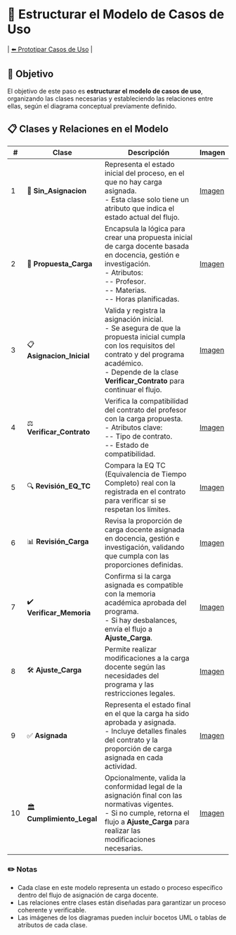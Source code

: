 # 📝 Estructurar el Modelo de Casos de Uso

| [⬅️ Prototipar Casos de Uso](PrototiparCasosDeUso.md) | 


## 🎯 **Objetivo**
El objetivo de este paso es **estructurar el modelo de casos de uso**, organizando las clases necesarias y estableciendo las relaciones entre ellas, según el diagrama conceptual previamente definido.

## 📋 **Clases y Relaciones en el Modelo**  

| **#** | **Clase**                     | **Descripción**                                                                                                                                                                                                                                   | **Imagen**                                                                                                                                                     |  
|-------|-------------------------------|---------------------------------------------------------------------------------------------------------------------------------------------------------------------------------------------------------------------------------------------------|---------------------------------------------------------------------------------------------------------------------------------------------------------------|  
| 1     | 🏫 **Sin_Asignacion**         | Representa el estado inicial del proceso, en el que no hay carga asignada. <br> - Esta clase solo tiene un atributo que indica el estado actual del flujo.                                                                                      | [Imagen]()                                                                                                                                                    |  
| 2     | 📜 **Propuesta_Carga**        | Encapsula la lógica para crear una propuesta inicial de carga docente basada en docencia, gestión e investigación. <br> - Atributos: <br> -- Profesor. <br> -- Materias. <br> -- Horas planificadas.                                             | [Imagen]()                                                                                                                                                    |  
| 3     | 📋 **Asignacion_Inicial**     | Valida y registra la asignación inicial. <br> - Se asegura de que la propuesta inicial cumpla con los requisitos del contrato y del programa académico. <br> - Depende de la clase **Verificar_Contrato** para continuar el flujo.               | [Imagen]()                                                                                                                                                    |  
| 4     | ⚖️ **Verificar_Contrato**    | Verifica la compatibilidad del contrato del profesor con la carga propuesta. <br> - Atributos clave: <br> -- Tipo de contrato. <br> -- Estado de compatibilidad.                                                                                | [Imagen]()                                                                                                                                                    |  
| 5     | 🔍 **Revisión_EQ_TC**         | Compara la EQ TC (Equivalencia de Tiempo Completo) real con la registrada en el contrato para verificar si se respetan los límites.                                                                                                              | [Imagen]()                                                                                                                                                    |  
| 6     | 📊 **Revisión_Carga**         | Revisa la proporción de carga docente asignada en docencia, gestión e investigación, validando que cumpla con las proporciones definidas.                                                                                                        | [Imagen]()                                                                                                                                                    |  
| 7     | ✔️ **Verificar_Memoria**      | Confirma si la carga asignada es compatible con la memoria académica aprobada del programa. <br> - Si hay desbalances, envía el flujo a **Ajuste_Carga**.                                                                                       | [Imagen]()                                                                                                                                                    |  
| 8     | 🛠️ **Ajuste_Carga**           | Permite realizar modificaciones a la carga docente según las necesidades del programa y las restricciones legales.                                                                                                                               | [Imagen]()                                                                                                                                                    |  
| 9     | ✅ **Asignada**                | Representa el estado final en el que la carga ha sido aprobada y asignada. <br> - Incluye detalles finales del contrato y la proporción de carga asignada en cada actividad.                                                                     | [Imagen]()                                                                                                                                                    |  
| 10    | 🏛️ **Cumplimiento_Legal**     | Opcionalmente, valida la conformidad legal de la asignación final con las normativas vigentes. <br> - Si no cumple, retorna el flujo a **Ajuste_Carga** para realizar las modificaciones necesarias.                                              | [Imagen]()                                                                                                                                                    |  

### ✏️ **Notas**
- Cada clase en este modelo representa un estado o proceso específico dentro del flujo de asignación de carga docente.
- Las relaciones entre clases están diseñadas para garantizar un proceso coherente y verificable.
- Las imágenes de los diagramas pueden incluir bocetos UML o tablas de atributos de cada clase.

